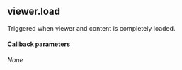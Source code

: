 ## viewer.load

Triggered when viewer and content is completely loaded.

#### Callback parameters

_None_
